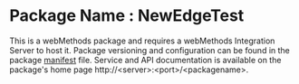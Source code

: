 # Package Name : NewEdgeTest
This is a webMethods package and requires a webMethods Integration Server to host it. Package versioning and configuration can be found in the package [manifest](./NewEdgeTest/manifest.v3) file. Service and API documentation is available on the package's home page http://&lt;server&gt;:&lt;port&gt;/&lt;packagename>.